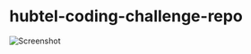 # hubtel-coding-challenge-repo

![Screenshot](https://github.com/user-attachments/assets/2d52454c-373f-4424-9043-e7059a0b5bbf)
